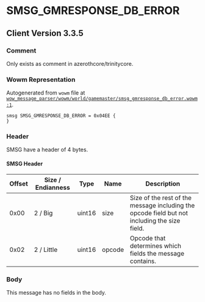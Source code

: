 # SMSG_GMRESPONSE_DB_ERROR

## Client Version 3.3.5

### Comment

Only exists as comment in azerothcore/trinitycore.

### Wowm Representation

Autogenerated from `wowm` file at [`wow_message_parser/wowm/world/gamemaster/smsg_gmresponse_db_error.wowm:1`](https://github.com/gtker/wow_messages/tree/main/wow_message_parser/wowm/world/gamemaster/smsg_gmresponse_db_error.wowm#L1).
```rust,ignore
smsg SMSG_GMRESPONSE_DB_ERROR = 0x04EE {
}
```
### Header

SMSG have a header of 4 bytes.

#### SMSG Header

| Offset | Size / Endianness | Type   | Name   | Description |
| ------ | ----------------- | ------ | ------ | ----------- |
| 0x00   | 2 / Big           | uint16 | size   | Size of the rest of the message including the opcode field but not including the size field.|
| 0x02   | 2 / Little        | uint16 | opcode | Opcode that determines which fields the message contains.|

### Body

This message has no fields in the body.

